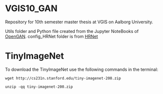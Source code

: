 # VGIS10_GAN
Repository for 10th semester master thesis at VGIS on Aalborg University.

Utils folder and Python file created from the Jupyter NoteBooks of [OpenGAN](https://github.com/aimerykong/OpenGAN).
config_HRNet folder is from [HRNet](https://github.com/HRNet/HRNet-Semantic-Segmentation)

# TinyImageNet
To download the TinyImageNet use the following commands in the terminal:
	
  `wget http://cs231n.stanford.edu/tiny-imagenet-200.zip`
  
  `unzip -qq tiny-imagenet-200.zip`
